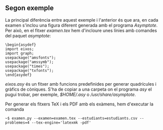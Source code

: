## Segon exemple

La principal diferència entre aquest exemple i l'anterior és que ara, en cada examen s'inclou una figura diferent generada amb el programa _Asymptote_. Per això, en el fitxer _examen.tex_ hem d'incloure unes línies amb comandes del paquet _asymptote_:
```
\begin{asydef}
import eixos;
import graph;
usepackage("amsfonts");
usepackage("amssymb");
usepackage("times");
usepackage("txfonts");
\end{asydef}
```
_eixos.asy_ és un fitxer amb funcions predefinides per generar quadrícules i gràfics de còniques. S'ha de copiar a una carpeta on el programa _asy_ el pugui trobar, per exemple, _$HOME/.asy_ o _/usr/share/asymptote_.

Per generar els fitxers TeX i els PDF amb els exàmens, hem d'executar la comanda
```
~$ examen.py --examen=examen.tex --estudiants=estudiants.csv --problemes=4 --tex-engine='latexmk -pdf'
```
